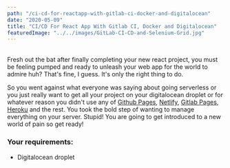 ```yaml
---
path: "/ci-cd-for-reactapp-with-gitlab-ci-docker-and-digitalocean"
date: "2020-05-09"
title: "CI/CD For React App With Gitlab CI, Docker and Digitalocean"
featuredImage: "../../images/GitLab-CI-CD-and-Selenium-Grid.jpg"
---
```


<br>
Fresh out the bat after finally completing your new react project, you must be feeling pumped and ready to unleash your web app for the world to admire huh? That's fine, I guess. It's only the right thing to do. <br>

So you went against what everyone was saying about going serverless or you just really want to get all your project on your digitalocean droplet or for whatever reason you didn't use any of [Github Pages](https://pages.github.com/), [Netlify](https://www.netlify.com), [Gitlab Pages](https://docs.gitlab.com/ee/user/project/pages/), [Heroku](https://www.heroku.com/) and the rest. You took the bold step of wanting to manage everything on your server. Stupid! You are going to get introduced to a new world of pain so get ready!

<h3>Your requirements:</h3>
<ul>
    <li>Digitalocean droplet</li>
</ul>